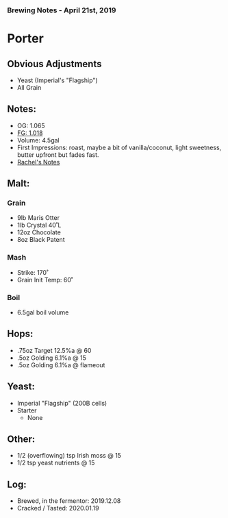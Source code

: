 ### Brewing Notes - April 21st, 2019

# Porter

## Obvious Adjustments
- Yeast (Imperial's "Flagship")
- All Grain

## Notes:
- OG: 1.065
- [FG: 1.018](FG_Reading.jpg?raw=true)
- Volume: 4.5gal
- First Impressions: roast, maybe a bit of vanilla/coconut, light sweetness, butter upfront but fades fast.
- [Rachel's Notes](Rachel_Tasting_Notes.jpg?raw=true)

## Malt:

### Grain
- 9lb Maris Otter
- 1lb Crystal 40˚L
- 12oz Chocolate
- 8oz Black Patent

### Mash

- Strike: 170˚
- Grain Init Temp: 60˚

### Boil
- 6.5gal boil volume
  
## Hops:
- .75oz Target 12.5%a @ 60
- .5oz Golding 6.1%a @ 15
- .5oz Golding 6.1%a @ flameout

## Yeast:
- Imperial "Flagship" (200B cells)
- Starter 
  - None

## Other:
- 1/2 (overflowing) tsp Irish moss @ 15
- 1/2 tsp yeast nutrients @ 15

## Log:
- Brewed, in the fermentor: 2019.12.08
- Cracked / Tasted: 2020.01.19
